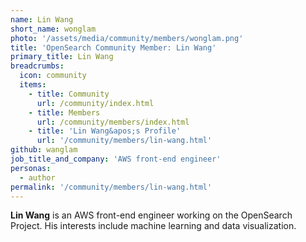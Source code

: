 ```yaml
---
name: Lin Wang
short_name: wonglam
photo: '/assets/media/community/members/wonglam.png'
title: 'OpenSearch Community Member: Lin Wang'
primary_title: Lin Wang
breadcrumbs:
  icon: community
  items:
    - title: Community
      url: /community/index.html
    - title: Members
      url: /community/members/index.html
    - title: 'Lin Wang&apos;s Profile'
      url: '/community/members/lin-wang.html'
github: wanglam
job_title_and_company: 'AWS front-end engineer'
personas:
  - author
permalink: '/community/members/lin-wang.html'
---
```


**Lin Wang** is an AWS front-end engineer working on the OpenSearch Project. His interests include machine learning and data visualization.
